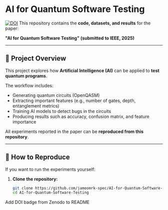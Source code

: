 # AI for Quantum Software Testing
[![DOI](https://zenodo.org/badge/DOI/10.5281/zenodo.17258547.svg)](https://doi.org/10.5281/zenodo.17258547)
This repository contains the **code, datasets, and results** for the paper:

**"AI for Quantum Software Testing" (submitted to IEEE, 2025)**

---

## 📝 Project Overview

This project explores how **Artificial Intelligence (AI)** can be applied to **test quantum programs**.  

The workflow includes:
- Generating quantum circuits (OpenQASM)
- Extracting important features (e.g., number of gates, depth, entanglement metrics)
- Training AI models to detect bugs in the circuits
- Producing results such as accuracy, confusion matrix, and feature importance

All experiments reported in the paper can be **reproduced from this repository**.

---

## 🚀 How to Reproduce

If you want to run the experiments yourself:

1. **Clone the repository:**
   ```bash
   git clone https://github.com/jameomrk-spec/AI-for-Quantum-Software-Testing.git
   cd AI-for-Quantum-Software-Testing
Add DOI badge from Zenodo to README
